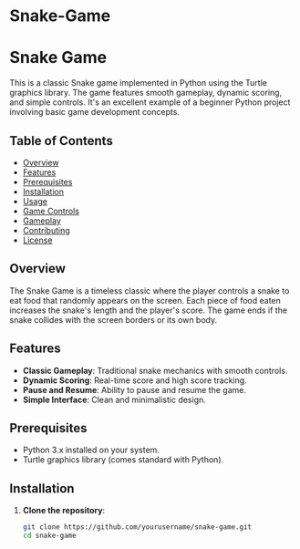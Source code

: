 # Snake-Game
# Snake Game

This is a classic Snake game implemented in Python using the Turtle graphics library. The game features smooth gameplay, dynamic scoring, and simple controls. It's an excellent example of a beginner Python project involving basic game development concepts.

## Table of Contents

- [Overview](#overview)
- [Features](#features)
- [Prerequisites](#prerequisites)
- [Installation](#installation)
- [Usage](#usage)
- [Game Controls](#game-controls)
- [Gameplay](#gameplay)
- [Contributing](#contributing)
- [License](#license)

## Overview

The Snake Game is a timeless classic where the player controls a snake to eat food that randomly appears on the screen. Each piece of food eaten increases the snake's length and the player's score. The game ends if the snake collides with the screen borders or its own body.

## Features

- **Classic Gameplay**: Traditional snake mechanics with smooth controls.
- **Dynamic Scoring**: Real-time score and high score tracking.
- **Pause and Resume**: Ability to pause and resume the game.
- **Simple Interface**: Clean and minimalistic design.

## Prerequisites

- Python 3.x installed on your system.
- Turtle graphics library (comes standard with Python).

## Installation

1. **Clone the repository**:

   ```sh
   git clone https://github.com/yourusername/snake-game.git
   cd snake-game
